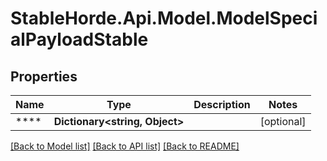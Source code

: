 # StableHorde.Api.Model.ModelSpecialPayloadStable

## Properties

Name | Type | Description | Notes
------------ | ------------- | ------------- | -------------
**** | **Dictionary&lt;string, Object&gt;** |  | [optional] 

[[Back to Model list]](../README.md#documentation-for-models) [[Back to API list]](../README.md#documentation-for-api-endpoints) [[Back to README]](../README.md)

